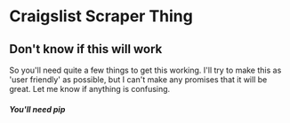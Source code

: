 # Craigslist Scraper Thing

## Don't know if this will work

So you'll need quite a few things to get this working.  I'll try to make this
as 'user friendly' as possible, but I can't make any promises that it will
be great.  Let me know if anything is confusing.

##### You'll need pip